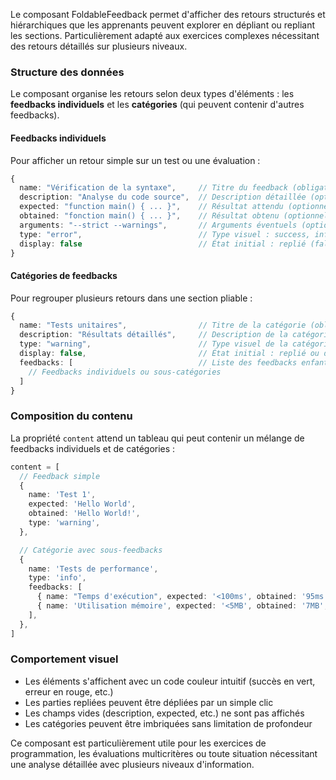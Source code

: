 Le composant FoldableFeedback permet d'afficher des retours structurés et hiérarchiques que les apprenants peuvent explorer en dépliant ou repliant les sections. Particulièrement adapté aux exercices complexes nécessitant des retours détaillés sur plusieurs niveaux.

### Structure des données

Le composant organise les retours selon deux types d'éléments : les **feedbacks individuels** et les **catégories** (qui peuvent contenir d'autres feedbacks).

#### Feedbacks individuels

Pour afficher un retour simple sur un test ou une évaluation :

```typescript
{
  name: "Vérification de la syntaxe",     // Titre du feedback (obligatoire)
  description: "Analyse du code source",  // Description détaillée (optionnel)
  expected: "function main() { ... }",    // Résultat attendu (optionnel)
  obtained: "fonction main() { ... }",    // Résultat obtenu (optionnel)
  arguments: "--strict --warnings",       // Arguments éventuels (optionnel)
  type: "error",                          // Type visuel : success, info, warning, error
  display: false                          // État initial : replié (false) ou déplié (true)
}
```

#### Catégories de feedbacks

Pour regrouper plusieurs retours dans une section pliable :

```typescript
{
  name: "Tests unitaires",                // Titre de la catégorie (obligatoire)
  description: "Résultats détaillés",     // Description de la catégorie (optionnel)
  type: "warning",                        // Type visuel de la catégorie
  display: false,                         // État initial : replié ou déplié
  feedbacks: [                            // Liste des feedbacks enfants
    // Feedbacks individuels ou sous-catégories
  ]
}
```

### Composition du contenu

La propriété `content` attend un tableau qui peut contenir un mélange de feedbacks individuels et de catégories :

```typescript
content = [
  // Feedback simple
  {
    name: 'Test 1',
    expected: 'Hello World',
    obtained: 'Hello World!',
    type: 'warning',
  },

  // Catégorie avec sous-feedbacks
  {
    name: 'Tests de performance',
    type: 'info',
    feedbacks: [
      { name: "Temps d'exécution", expected: '<100ms', obtained: '95ms', type: 'success' },
      { name: 'Utilisation mémoire', expected: '<5MB', obtained: '7MB', type: 'warning' },
    ],
  },
]
```

### Comportement visuel

- Les éléments s'affichent avec un code couleur intuitif (succès en vert, erreur en rouge, etc.)
- Les parties repliées peuvent être dépliées par un simple clic
- Les champs vides (description, expected, etc.) ne sont pas affichés
- Les catégories peuvent être imbriquées sans limitation de profondeur

Ce composant est particulièrement utile pour les exercices de programmation, les évaluations multicritères ou toute situation nécessitant une analyse détaillée avec plusieurs niveaux d'information.
